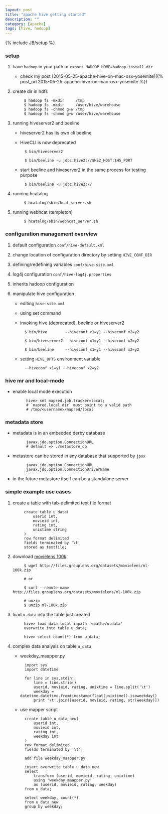 ```yaml
---
layout: post
title: "apache hive getting started"
description: ""
category: [apache]
tags: [hive, hadoop]
---
```

{% include JB/setup %}


### setup

1. have `hadoop` in your path or `export HADOOP_HOME=hadoop-install-dir`

	* check my post [2015-05-25-apache-hive-on-mac-osx-yosemite]({% post_url 2015-05-25-apache-hive-on-mac-osx-yosemite %})

1. create dir in hdfs

			$ hadoop fs -mkdir     /tmp
			$ hadoop fs -mkdir     /user/hive/warehouse
			$ hadoop fs -chmod g+w /tmp
			$ hadoop fs -chmod g+w /user/hive/warehouse

1. running hiveserver2 and beeline

	* hiveserver2 has its own cli beeline

	* HiveCLI is now deprecated

			$ bin/hiveserver2

			$ bin/beeline -u jdbc:hive2://$HS2_HOST:$HS_PORT

	* start beeline and hiveserver2 in the same process for testing purpose

			$ bin/beeline -u jdbc:hive2://

1. running hcatalog

			$ hcatalog/sbin/hcat_server.sh

1. running webhcat (templeton)

			$ hcatalog/sbin/webhcat_server.sh

### configuration management overview

1. default configuration `conf/hive-default.xml`

1. change location of configuration directory by setting `HIVE_CONF_DIR`

1. defining/redefining variables `conf/hive-site.xml`

1. log4j configuration `conf/hive-log4j.properties`

1. inherits hadoop configuration

1. manipulate hive configuration

	* editing `hive-site.xml`

	* using set command

	* invoking hive (deprecated), beeline or hiveserver2

			$ bin/hive        --hiveconf x1=y1 --hiveconf x2=y2

			$ bin/hiveserver2 --hiveconf x1=y1 --hiveconf x2=y2

			$ bin/beeline     --hiveconf x1=y1 --hiveconf x2=y2

	* setting `HIVE_OPTS` environment variable

			--hiveconf x1=y1 --hiveconf x2=y2

### hive mr and local-mode

* enable local mode execution

			hive> set mapred.job.tracker=local;
			# `mapred.local.dir` must point to a valid path
			# /tmp/<username>/mapred/local

### metadata store

* metadata is in an embedded derby database

			javax.jdo.option.ConnectionURL
			# default => ./metastore_db

* metastore can be stored in any database that supported by `jpox`

			javax.jdo.option.ConnectionURL
			javax.jdo.option.ConnectionDriverName

* in the future metastore itself can be a standalone server

### simple example use cases

1. create a table with tab-delimited text file format

			create table u_data(
				userid int,
				movieid int,
				rating int,
				unixtime string
			)
			row format delimited
			fields terminated by '\t'
			stored as textfile;

1. download [movielens 100k](http://files.grouplens.org/datasets/movielens/ml-100k.zip)

			$ wget http://files.grouplens.org/datasets/movielens/ml-100k.zip

			# or

			$ curl --remote-name http://files.grouplens.org/datasets/movielens/ml-100k.zip

			# unzip
			$ unzip ml-100k.zip

1. load `u.data` into the table just created

			hive> load data local inpath '<path>/u.data'
			overwrite into table u_data;

			hive> select count(*) from u_data;

1. complex data analysis on table `u_data`

	* weekday_maapper.py

			import sys
			import datetime

			for line in sys.stdin:
				line = line.strip()
				userid, movieid, rating, unixtime = line.split('\t')
				weekday = datetime.datetime.fromtimestamp(float(unixtime)).isoweekday()
				print '\t'.join([userid, movieid, rating, str(weekday)])

	* use mapper script

			create table u_data_new(
				userid int,
				movieid int,
				rating int,
				weekday int
			)
			row format delimited
			fields terminated by '\t';

			add file weekday_maapper.py

			insert overwrite table u_data_new
			select 
				transform (userid, movieid, rating, unixtime)
				using 'weekday_maapper.py'
				as (userid, movieid, rating, weekday)
			from u_data;

			select weekday, count(*)
			from u_data_new
			group by weekday;